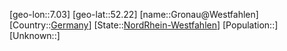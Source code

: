 ﻿---
location: [52.22,7.03]
type: City
tags:
- geo/City


SpocWebEntityId: 30589
isDeleted: false
confidential: public

---
[geo-lon::7.03]
[geo-lat::52.22]
[name::Gronau@Westfahlen]
[Country::[Germany](geo/Continent/Europe/Germany.md)]
[State::[NordRhein-Westfahlen](NordRhein-Westfahlen)]
[Population::]
[Unknown::]

